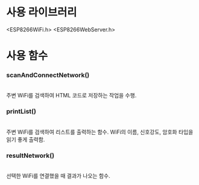 # 사용 라이브러리
<ESP8266WiFi.h>
<ESP8266WebServer.h>

# 사용 함수
<h3>scanAndConnectNetwork()</h3><br>
  주변 WiFi를 검색하여 HTML 코드로 저장하는 작업을 수행.

<h3>printList()</h3><br>
  주변 WiFi를 검색하여 리스트를 출력하는 함수. WiFi의 이름, 신호강도, 암호화 타입을 읽기 좋게 출력함.

<h3>resultNetwork()</h3><br>
  선택한 WiFi를 연결했을 때 결과가 나오는 함수.




